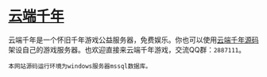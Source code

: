 # [云端千年](https://1000y.gameivy.com)

云端千年是一个怀旧千年游戏公益服务器，免费娱乐。你也可以使用[云端千年源码](https://github.com/oiuv/1000y)架设自己的游戏服务器。也欢迎直接来云端千年游戏，交流QQ群：`2887111`。

    本网站源码运行环境为windows服务器mssql数据库。